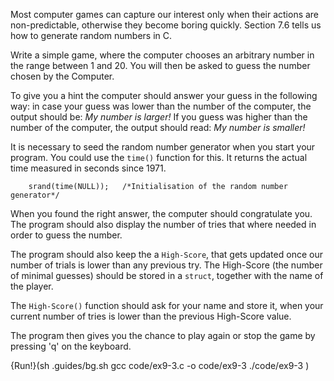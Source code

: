 Most computer games can capture our interest only when their actions are non-predictable, otherwise they become boring quickly. Section 7.6 tells us how to generate random numbers in C. 

Write a simple game, where the computer chooses an arbitrary number in the range between 1 and 20. You will then be asked to guess the number chosen by the Computer.

To give you a hint the computer should answer your guess in the following way: in case your guess was lower than the number of the computer, the output should be: 
*My number is larger!*
If you guess was higher than the number of the computer, the output should read:
*My number is smaller!*

It is necessary to seed the random number generator when you start your program. You could use the `time()` function for this. It returns the actual time measured in seconds since 1971.

```
    srand(time(NULL));   /*Initialisation of the random number generator*/
```

When you found the right answer, the computer should congratulate you. The program should also display the number of tries that where needed in order to guess the number. 

The program should also keep the a `High-Score`, that gets updated once our number of trials is lower than any previous try. The High-Score (the number of minimal guesses) should be stored in a `struct`, together with the name of the player.

The `High-Score()` function should ask for your name and store it, when your current number of tries is lower than the previous High-Score value. 

The program then gives you the chance to play again or stop the game by pressing 'q' on the keyboard.

{Run!}(sh .guides/bg.sh gcc code/ex9-3.c -o code/ex9-3 ./code/ex9-3 )